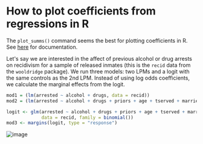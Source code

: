 # How to plot coefficients from regressions in R # 

The `plot_summs()` command seems the best for plotting coefficients in R. See [here](https://jtools.jacob-long.com/reference/plot_summs.html) for documentation.

Let's say we are interested in the affect of previous alcohol or drug arrests on recidivism for a sample of released inmates (this is the `recid` data from the `wooldridge` package). We run three models: two LPMs and a logit with the same controls as the 2nd LPM. Instead of using log odds coefficients, we calculate the marginal effects from the logit.

```R
mod1 = (lm(arrested ~ alcohol + drugs, data = recid))
mod2 = (lm(arrested ~ alcohol + drugs + priors + age + tserved + married, data = recid))

logit <- glm(arrested ~ alcohol + drugs + priors + age + tserved + married,
             data = recid, family = binomial())
mod3 <- margins(logit, type = "response")
```

![image](https://user-images.githubusercontent.com/6835110/236272653-68228283-7ea4-4d08-a645-a0d87fdd7ad5.png)
